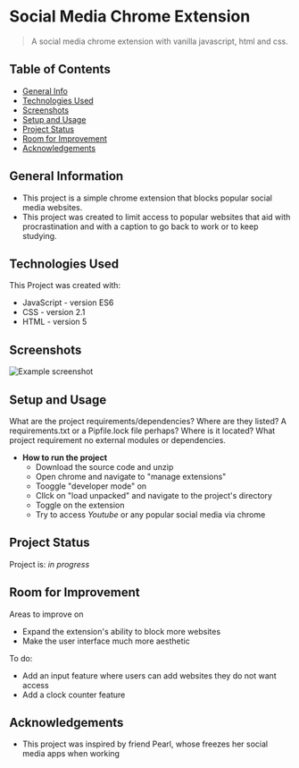 # Social Media Chrome Extension 
> A social media chrome extension with vanilla javascript, html and css.

## Table of Contents
* [General Info](#general-information)
* [Technologies Used](#technologies-used)
* [Screenshots](#screenshots)
* [Setup and Usage](#setup-and-usage)
* [Project Status](#project-status)
* [Room for Improvement](#room-for-improvement)
* [Acknowledgements](#acknowledgements)


## General Information
- This project is a simple chrome extension that blocks popular social media websites.
- This project was created to limit access to popular websites that aid with procrastination and with a caption to go back to work or to keep studying.


## Technologies Used

This Project was created with: 
- JavaScript - version ES6
- CSS - version 2.1
- HTML - version 5

## Screenshots
![Example screenshot](./img/screenshot.png)
<!-- If you have screenshots you'd like to share, include them here. -->


## Setup and Usage
What are the project requirements/dependencies? Where are they listed? A requirements.txt or a Pipfile.lock file perhaps? Where is it located?
What project requirement no external modules or dependencies.

- **How to run the project**
  - Download the source code and unzip
  - Open chrome and navigate to "manage extensions"
  - Tooggle "developer mode" on
  - Cllck on "load unpacked" and navigate to the project's directory
  - Toggle on the extension
  - Try to access *Youtube* or any popular social media via chrome



## Project Status
Project is: _in progress_ 


## Room for Improvement
Areas to improve on
- Expand the extension's ability to block more websites
- Make the user interface much more aesthetic

To do:
- Add an input feature where users can add websites they do not want access
- Add a clock counter feature


## Acknowledgements
- This project was inspired by friend Pearl, whose freezes her social media apps when working


